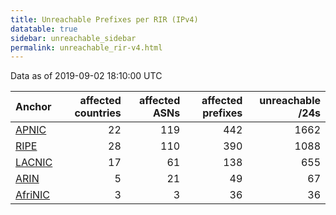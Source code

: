 ```yaml
---
title: Unreachable Prefixes per RIR (IPv4)
datatable: true
sidebar: unreachable_sidebar
permalink: unreachable_rir-v4.html
---
```


Data as of 2019-09-02 18:10:00 UTC


<div class="datatable-begin"></div>

| Anchor                                           |   affected countries |   affected ASNs |   affected prefixes |   unreachable /24s |
|:-------------------------------------------------|---------------------:|----------------:|--------------------:|-------------------:|
| [APNIC](unreachable_APNIC_RPKI_Root-v4.html)     |                   22 |             119 |                 442 |               1662 |
| [RIPE](unreachable_RIPE_NCC_RPKI_Root-v4.html)   |                   28 |             110 |                 390 |               1088 |
| [LACNIC](unreachable_LACNIC_RPKI_Root-v4.html)   |                   17 |              61 |                 138 |                655 |
| [ARIN](unreachable_ARIN-v4.html)                 |                    5 |              21 |                  49 |                 67 |
| [AfriNIC](unreachable_AfriNIC_RPKI_Root-v4.html) |                    3 |               3 |                  36 |                 36 |

<div class="datatable-end"></div>
